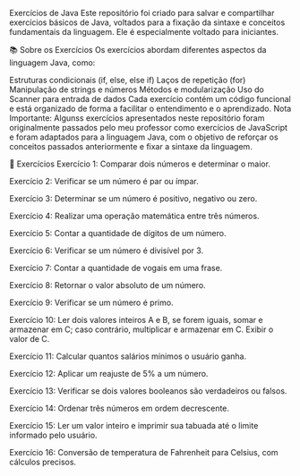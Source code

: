 Exercícios de Java
Este repositório foi criado para salvar e compartilhar exercícios básicos de Java, voltados para a fixação da sintaxe e conceitos fundamentais da linguagem. Ele é especialmente voltado para iniciantes.

📚 Sobre os Exercícios
Os exercícios abordam diferentes aspectos da linguagem Java, como:

Estruturas condicionais (if, else, else if)
Laços de repetição (for)
Manipulação de strings e números
Métodos e modularização
Uso do Scanner para entrada de dados
Cada exercício contém um código funcional e está organizado de forma a facilitar o entendimento e o aprendizado. Nota Importante: Algunss exercícios apresentados neste repositório foram originalmente passados pelo meu professor como exercícios de JavaScript e foram adaptados para a linguagem Java, com o objetivo de reforçar os conceitos passados anteriormente e fixar a sintaxe da linguagem.

📘 Exercícios
Exercício 1: Comparar dois números e determinar o maior.

Exercício 2: Verificar se um número é par ou ímpar.

Exercício 3: Determinar se um número é positivo, negativo ou zero.

Exercício 4: Realizar uma operação matemática entre três números.

Exercício 5: Contar a quantidade de dígitos de um número.

Exercício 6: Verificar se um número é divisível por 3.

Exercício 7: Contar a quantidade de vogais em uma frase.

Exercício 8: Retornar o valor absoluto de um número.

Exercício 9: Verificar se um número é primo.

Exercício 10: Ler dois valores inteiros A e B, se forem iguais, somar e armazenar em C; caso contrário, multiplicar e armazenar em C. 
Exibir o valor de C.

Exercício 11: Calcular quantos salários mínimos o usuário ganha.

Exercício 12: Aplicar um reajuste de 5% a um número.

Exercício 13: Verificar se dois valores booleanos são verdadeiros ou falsos.

Exercício 14: Ordenar três números em ordem decrescente.

Exercício 15: Ler um valor inteiro e imprimir sua tabuada até o limite informado pelo usuário.

Exercício 16: Conversão de temperatura de Fahrenheit para Celsius, com cálculos precisos.
